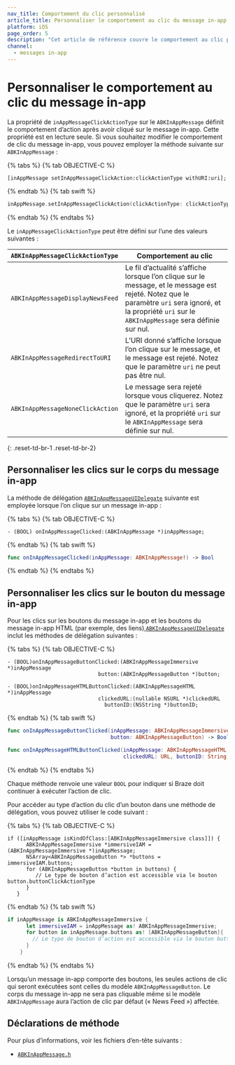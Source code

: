 ```yaml
---
nav_title: Comportement du clic personnalisé
article_title: Personnaliser le comportement au clic du message in-app pour iOS
platform: iOS
page_order: 5
description: "Cet article de référence couvre le comportement au clic personnalisé du message in-app pour votre application iOS."
channel:
  - messages in-app
---
```


# Personnaliser le comportement au clic du message in-app

La propriété de `inAppMessageClickActionType` sur le `ABKInAppMessage` définit le comportement d’action après avoir cliqué sur le message in-app. Cette propriété est en lecture seule. Si vous souhaitez modifier le comportement de clic du message in-app, vous pouvez employer la méthode suivante sur `ABKInAppMessage` :

{% tabs %}
{% tab OBJECTIVE-C %}

```objc
[inAppMessage setInAppMessageClickAction:clickActionType withURI:uri];
```

{% endtab %}
{% tab swift %}

```swift
inAppMessage.setInAppMessageClickAction(clickActionType: clickActionType, withURI: uri)
```

{% endtab %}
{% endtabs %}

Le `inAppMessageClickActionType` peut être défini sur l’une des valeurs suivantes :

| `ABKInAppMessageClickActionType` | Comportement au clic |
| -------------------------- | -------- |
| `ABKInAppMessageDisplayNewsFeed` | Le fil d’actualité s’affiche lorsque l’on clique sur le message, et le message est rejeté. Notez que le paramètre `uri` sera ignoré, et la propriété `uri` sur le `ABKInAppMessage` sera définie sur nul. |
| `ABKInAppMessageRedirectToURI` | L’URI donné s’affiche lorsque l’on clique sur le message, et le message est rejeté. Notez que le paramètre `uri` ne peut pas être nul. |
| `ABKInAppMessageNoneClickAction` | Le message sera rejeté lorsque vous cliquerez. Notez que le paramètre `uri` sera ignoré, et la propriété `uri` sur le `ABKInAppMessage` sera définie sur nul. |
{: .reset-td-br-1 .reset-td-br-2}

## Personnaliser les clics sur le corps du message in-app

La méthode de délégation [`ABKInAppMessageUIDelegate`][34]  suivante est employée lorsque l’on clique sur un message in-app :

{% tabs %}
{% tab OBJECTIVE-C %}

```objc
- (BOOL) onInAppMessageClicked:(ABKInAppMessage *)inAppMessage;
```

{% endtab %}
{% tab swift %}

```swift
func onInAppMessageClicked(inAppMessage: ABKInAppMessage!) -> Bool
```

{% endtab %}
{% endtabs %}

## Personnaliser les clics sur le bouton du message in-app

Pour les clics sur les boutons du message in-app et les boutons du message in-app HTML (par exemple, des liens),[`ABKInAppMessageUIDelegate`][34] inclut les méthodes de délégation suivantes :

{% tabs %}
{% tab OBJECTIVE-C %}

```objc
- (BOOL)onInAppMessageButtonClicked:(ABKInAppMessageImmersive *)inAppMessage
                             button:(ABKInAppMessageButton *)button;

- (BOOL)onInAppMessageHTMLButtonClicked:(ABKInAppMessageHTML *)inAppMessage
                             clickedURL:(nullable NSURL *)clickedURL
                               buttonID:(NSString *)buttonID;
```

{% endtab %}
{% tab swift %}

```swift
func onInAppMessageButtonClicked(inAppMessage: ABKInAppMessageImmersive!,
                                 button: ABKInAppMessageButton) -> Bool

func onInAppMessageHTMLButtonClicked(inAppMessage: ABKInAppMessageHTML!,
                                     clickedURL: URL, buttonID: String) -> Bool
```

{% endtab %}
{% endtabs %}

Chaque méthode renvoie une valeur `BOOL` pour indiquer si Braze doit continuer à exécuter l’action de clic.

Pour accéder au type d’action du clic d’un bouton dans une méthode de délégation, vous pouvez utiliser le code suivant :

{% tabs %}
{% tab OBJECTIVE-C %}

```objc
if ([inAppMessage isKindOfClass:[ABKInAppMessageImmersive class]]) {
      ABKInAppMessageImmersive *immersiveIAM = (ABKInAppMessageImmersive *)inAppMessage;
      NSArray<ABKInAppMessageButton *> *buttons = immersiveIAM.buttons;
      for (ABKInAppMessageButton *button in buttons) {
         // Le type de bouton d’action est accessible via le bouton button.buttonClickActionType
      }
   }
```

{% endtab %}
{% tab swift %}

```swift
if inAppMessage is ABKInAppMessageImmersive {
      let immersiveIAM = inAppMessage as! ABKInAppMessageImmersive;
      for button in inAppMessage.buttons as! [ABKInAppMessageButton]{
        // Le type de bouton d’action est accessible via le bouton button.buttonClickActionType
      }
    }
```

{% endtab %}
{% endtabs %}

Lorsqu’un message in-app comporte des boutons, les seules actions de clic qui seront exécutées sont celles du modèle `ABKInAppMessageButton`. Le corps du message in-app ne sera pas cliquable même si le modèle `ABKInAppMessage` aura l’action de clic par défaut (« News Feed ») affectée.

## Déclarations de méthode

Pour plus d’informations, voir les fichiers d’en-tête suivants :

- [`ABKInAppMessage.h`][14]

[34]: https://github.com/Appboy/appboy-ios-sdk/blob/master/AppboyUI/ABKInAppMessage/ABKInAppMessageUIDelegate.h
[14]: https://github.com/Appboy/appboy-ios-sdk/blob/master/AppboyKit/include/ABKInAppMessage.h